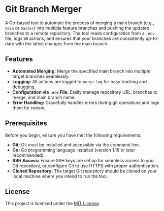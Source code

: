 # Git Branch Merger

A Go-based tool to automate the process of merging a main branch (e.g., `main` or `master`) into multiple feature branches and pushing the updated branches to a remote repository. The tool reads configuration from a `.env` file, logs all actions, and ensures that your branches are consistently up-to-date with the latest changes from the main branch.

## Features

- **Automated Merging:** Merge the specified main branch into multiple target branches seamlessly.
- **Logging:** All actions are logged to `merge.log` for easy tracking and debugging.
- **Configuration via `.env` File:** Easily manage repository URL, branches to merge, and main branch name.
- **Error Handling:** Gracefully handles errors during git operations and logs them for review.

## Prerequisites

Before you begin, ensure you have met the following requirements:

- **Git:** Git must be installed and accessible via the command line.
- **Go:** Go programming language installed (version 1.16 or later recommended).
- **SSH Access:** Ensure SSH keys are set up for seamless access to your Git repository, or configure Git to use HTTPS with proper authentication.
- **Cloned Repository:** The target Git repository should be cloned on your local machine where you intend to run the tool.

## License

This project is licensed under the [MIT License](LICENSE).

